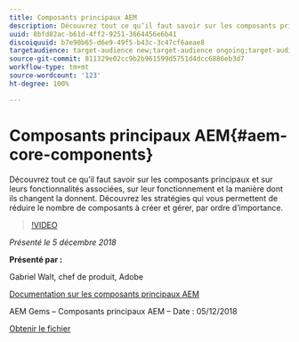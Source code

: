 ```yaml
---
title: Composants principaux AEM
description: Découvrez tout ce qu’il faut savoir sur les composants principaux et sur leurs fonctionnalités associées, sur leur fonctionnement et la manière dont ils changent la donnent. Découvrez les stratégies qui vous permettent de réduire le nombre de composants à créer et gérer, par ordre d’importance.
uuid: 8bfd82ac-b61d-4ff2-9251-3664456e6b41
discoiquuid: b7e90b65-d6e9-49f5-b43c-3c47cf6aeae8
targetaudience: target-audience new;target-audience ongoing;target-audience upgrader
source-git-commit: 811329e02cc9b2b961599d5751d4dcc6886eb3d7
workflow-type: tm+mt
source-wordcount: '123'
ht-degree: 100%

---
```



# Composants principaux AEM{#aem-core-components}

Découvrez tout ce qu’il faut savoir sur les composants principaux et sur leurs fonctionnalités associées, sur leur fonctionnement et la manière dont ils changent la donnent. Découvrez les stratégies qui vous permettent de réduire le nombre de composants à créer et gérer, par ordre d’importance.

>[!VIDEO](https://video.tv.adobe.com/v/25674/)

*Présenté le 5 décembre 2018*

**Présenté par :**

Gabriel Walt, chef de produit, Adobe

[Documentation sur les composants principaux AEM](https://helpx.adobe.com/fr/experience-manager/core-components/user-guide.html)

AEM Gems – Composants principaux AEM – Date : 05/12/2018

[Obtenir le fichier](assets/aem-gems-aem-sitescorecomponents-12052018.pdf)
